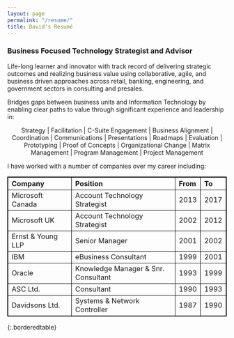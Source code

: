 ```yaml
---
layout: page
permalink: "/resume/"
title: David's Resumé
---
```


### Business Focused Technology Strategist and Advisor
Life-long learner and innovator with track record of delivering strategic outcomes and realizing business value using collaborative, agile, and business driven approaches across retail, banking, engineering, and government sectors in consulting and presales.

Bridges gaps between business units and Information Technology by enabling clear paths to value through significant experience and leadership in:

<p style="width: 100%; text-align: center;">
Strategy &vert; Facilitation &vert; C-Suite Engagement &vert; Business Alignment &vert; Coordination &vert; Communications &vert; Presentations &vert; Roadmaps &vert; Evaluation &vert; Prototyping &vert; Proof of Concepts &vert; Organizational Change &vert; Matrix Management &vert; Program Management &vert; Project Management
</p>

<p>
  I have worked with a number of companies over my career including:
</p>

<style>
.highlighter {
    background-color: red;
    color: white;
}
table{
    width: 100%;
    border-collapse: collapse;
    border-spacing: 1;
    border: 1px solid #000000;
}

th{
    border: 1px solid #000000;
}

td{
    border: 1px solid #000000;
}
</style>
|Company|Position|From|To|
|:------|:-------|:---|:---|
|Microsoft Canada|Account Technology Strategist |2013 |2017 |
|Microsoft UK|Account Technology Strategist |2002 |2012 |
|Ernst &amp; Young LLP &nbsp;&nbsp;&nbsp;|Senior Manager |2001 |2002 |
|IBM|eBusiness Consultant |1999 |2001 |
|Oracle|Knowledge Manager &amp; Snr. Consultant |1993 |1999 |
|ASC Ltd.|Consultant |1990 |1993 |
|Davidsons Ltd.|Systems &amp; Network Controller &nbsp;&nbsp;|1987 |1990 |
{:.borderedtable}
